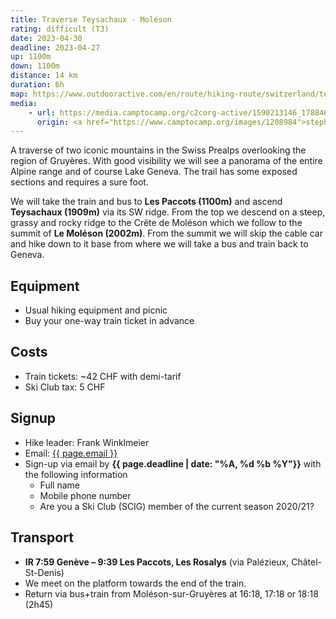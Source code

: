 ```yaml
---
title: Traverse Teysachaux - Moléson
rating: difficult (T3)
date: 2023-04-30
deadline: 2023-04-27
up: 1100m
down: 1100m
distance: 14 km
duration: 6h
map: https://www.outdooractive.com/en/route/hiking-route/switzerland/teysachaux-moleson/259721860/?share=%7Ezvzhadxz%244ossv9mj
media:
    - url: https://media.camptocamp.org/c2corg-active/1590213146_1788468089.jpg
      origin: <a href="https://www.camptocamp.org/images/1208984">stephanie78</a> (CC by-nc-nd)
---
```


A traverse of two iconic mountains in the Swiss Prealps overlooking the region of Gruyères.
With good visibility we will see a panorama of the entire Alpine range and of course Lake Geneva.
The trail has some exposed sections and requires a sure foot.

We will take the train and bus to **Les Paccots (1100m)** and ascend **Teysachaux (1909m)** via its
SW ridge. From the top we descend on a steep, grassy and rocky ridge to the Crête de Moléson which
we follow to the summit of **Le Moléson (2002m)**. From the summit we will skip the cable car
and hike down to it base from where we will take a bus and train back to Geneva.

## <i class="bi bi-card-checklist"></i>Equipment
- Usual hiking equipment and picnic
- Buy your one-way train ticket in advance

## <i class="bi bi-piggy-bank"></i>Costs
- Train tickets: ~42 CHF with demi-tarif
- Ski Club tax: 5 CHF

## <i class="bi bi-envelope-at"></i>Signup
- Hike leader: Frank Winklmeier
- Email: <a href="mailto:{{ page.email }}?subject=SCIG {{page.title}}">{{ page.email }}</a>
- Sign-up via email by **{{ page.deadline | date: "%A, %d %b %Y"}}** with the following information
  - Full name
  - Mobile phone number
  - Are you a Ski Club (SCIG) member of the current season 2020/21?

## <i class="bi bi-train-front"></i>Transport
- **IR 7:59 Genève – 9:39 Les Paccots, Les Rosalys** (via Palézieux, Châtel-St-Denis)
- We meet on the platform towards the end of the train.
- Return via bus+train from Moléson-sur-Gruyères at 16:18, 17:18 or 18:18 (2h45)

